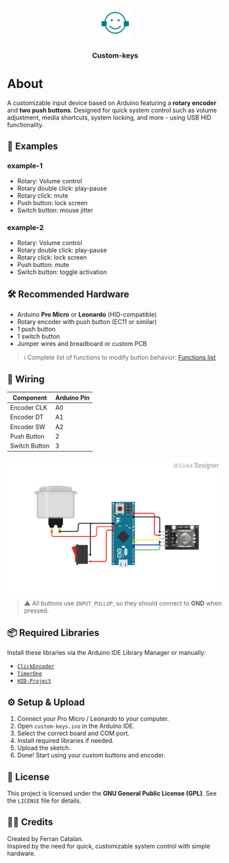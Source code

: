 <div align="center">
  <a href="https://github.com/ferrancatalan/custom-keys">
    <img src="docs/logo.svg" alt="Logo" width="80" height="80">
  </a>

  <h3 align="center">Custom-keys</h3>

</div>

# About

A customizable input device based on Arduino featuring a **rotary encoder** and **two push buttons**. Designed for quick system control such as volume adjustment, media shortcuts, system locking, and more - using USB HID functionality.

## :rocket: Examples
### example-1
- Rotary: Volume control
- Rotary double click: play-pause
- Rotary click: mute
- Push button: lock screen
- Switch button: mouse jitter

### example-2
- Rotary: Volume control
- Rotary double click: play-pause
- Rotary click: lock screen
- Push button: mute
- Switch button: toggle activation

## :hammer_and_wrench: Recommended Hardware

- Arduino **Pro Micro** or **Leonardo** (HID-compatible)
- Rotary encoder with push button (EC11 or similar)
- 1 push button
- 1 switch button
- Jumper wires and breadboard or custom PCB
> :information_source: Complete list of functions to modify button behavior: [Functions list](https://github.com/NicoHood/HID/blob/master/src/HID-APIs/ConsumerAPI.h)

## :link: Wiring

| Component      | Arduino Pin   |
|----------------|----------------|
| Encoder CLK    | A0             |
| Encoder DT     | A1             |
| Encoder SW     | A2             |
| Push Button    | 2              |
| Switch Button  | 3              |

<img alt="Wired image" src="docs/wired.svg">

> :warning: All buttons use `INPUT_PULLUP`, so they should connect to **GND** when pressed.

## :package: Required Libraries

Install these libraries via the Arduino IDE Library Manager or manually:

- [`ClickEncoder`](https://github.com/0xPIT/encoder)
- [`TimerOne`](https://github.com/PaulStoffregen/TimerOne)
- [`HID-Project`](https://github.com/NicoHood/HID)

## :gear: Setup & Upload

1. Connect your Pro Micro / Leonardo to your computer.
2. Open `custom-keys.ino` in the Arduino IDE.
3. Select the correct board and COM port.
4. Install required libraries if needed.
5. Upload the sketch.
6. Done! Start using your custom buttons and encoder.

## :page_with_curl: License

This project is licensed under the **GNU General Public License (GPL)**. See the `LICENSE` file for details.

## :astronaut: Credits

Created by Ferran Catalan.  
Inspired by the need for quick, customizable system control with simple hardware.
